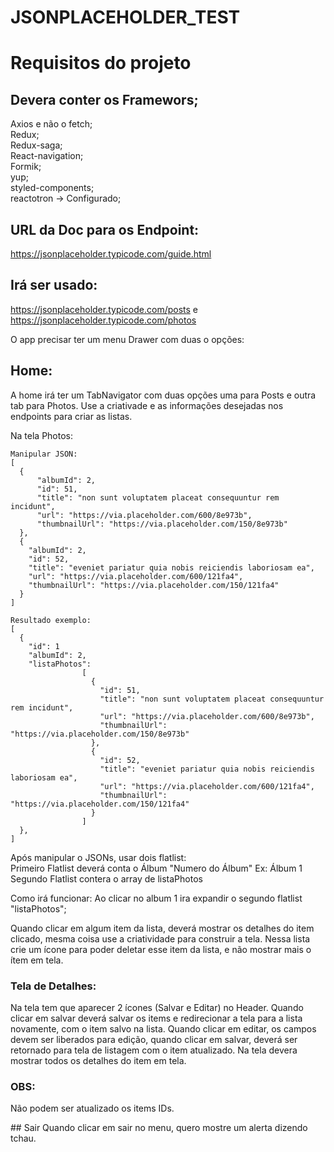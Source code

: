 # JSONPLACEHOLDER_TEST

# Requisitos do projeto

## Devera conter os Framewors;
Axios e não o fetch; <br/>
Redux; <br/>
Redux-saga; <br/>
React-navigation; <br/>
Formik; <br/>
yup; <br/>
styled-components; <br/>
reactotron -> Configurado; <br/>


## URL da Doc para os Endpoint:
https://jsonplaceholder.typicode.com/guide.html

## Irá ser usado:
https://jsonplaceholder.typicode.com/posts
e
https://jsonplaceholder.typicode.com/photos
<p>
O app precisar ter um menu Drawer com duas o opções:


## Home: <br/> 
A home irá ter um TabNavigator com duas opções uma para Posts e outra tab para Photos.
Use a criativade e as informações desejadas nos endpoints para criar as listas.

Na tela Photos:
```
Manipular JSON:
[
  {
      "albumId": 2,
      "id": 51,
      "title": "non sunt voluptatem placeat consequuntur rem incidunt",
      "url": "https://via.placeholder.com/600/8e973b",
      "thumbnailUrl": "https://via.placeholder.com/150/8e973b"
  },
  {
    "albumId": 2,
    "id": 52,
    "title": "eveniet pariatur quia nobis reiciendis laboriosam ea",
    "url": "https://via.placeholder.com/600/121fa4",
    "thumbnailUrl": "https://via.placeholder.com/150/121fa4"
  }
]

Resultado exemplo:
[
  {
    "id": 1
    "albumId": 2,
    "listaPhotos":
                [ 
                  {
                    "id": 51,
                    "title": "non sunt voluptatem placeat consequuntur rem incidunt",
                    "url": "https://via.placeholder.com/600/8e973b",
                    "thumbnailUrl": "https://via.placeholder.com/150/8e973b"
                  },
                  {
                    "id": 52,
                    "title": "eveniet pariatur quia nobis reiciendis laboriosam ea",
                    "url": "https://via.placeholder.com/600/121fa4",
                    "thumbnailUrl": "https://via.placeholder.com/150/121fa4"
                  }
                ]
  },
]
```

Após manipular o JSONs, usar dois flatlist: <br/>
Primeiro Flatlist deverá conta o Álbum "Numero do Álbum" Ex: Álbum 1
Segundo Flatlist contera o array de listaPhotos

Como irá funcionar:
Ao clicar no album 1 ira expandir o segundo flatlist "listaPhotos";

Quando clicar em algum item da lista, deverá mostrar os detalhes do item clicado, mesma coisa use a criatividade para construir a tela.
Nessa lista crie um ícone para poder deletar esse item da lista, e não mostrar mais o ítem em tela.

### Tela de Detalhes:
Na tela tem que aparecer 2 ícones (Salvar e Editar) no Header.
Quando clicar em salvar deverá salvar os items e redirecionar a tela para a lista novamente, com o item salvo na lista.
Quando clicar em editar, os campos devem ser liberados para edição, quando clicar em salvar, deverá ser retornado para tela de listagem
com o item atualizado.
Na tela devera mostrar todos os detalhes do item em tela.

### OBS:
Não podem ser atualizado os items IDs.
</p>
## Sair
Quando clicar em sair no menu, quero mostre um alerta dizendo tchau.



